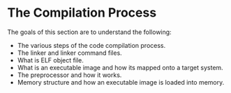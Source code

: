 # The Compilation Process

The goals of this section are to understand the following:

* The various steps of the code compilation process.
* The linker and linker command files.
* What is ELF object file.
* What is an executable image and how its mapped onto a target system.
* The preprocessor and how it works.
* Memory structure and how an executable image is loaded into memory.

